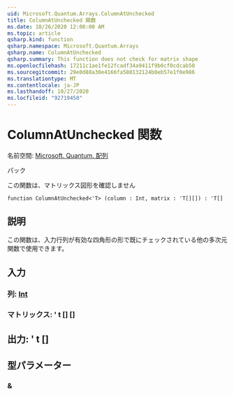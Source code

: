 ```yaml
---
uid: Microsoft.Quantum.Arrays.ColumnAtUnchecked
title: ColumnAtUnchecked 関数
ms.date: 10/26/2020 12:00:00 AM
ms.topic: article
qsharp.kind: function
qsharp.namespace: Microsoft.Quantum.Arrays
qsharp.name: ColumnAtUnchecked
qsharp.summary: This function does not check for matrix shape
ms.openlocfilehash: 17211c1ae1fe12fcadf34a9411f9b0cf0cdcab50
ms.sourcegitcommit: 29e0d88a30e4166fa580132124b0eb57e1f0e986
ms.translationtype: MT
ms.contentlocale: ja-JP
ms.lasthandoff: 10/27/2020
ms.locfileid: "92719450"
---
```

# <a name="columnatunchecked-function"></a>ColumnAtUnchecked 関数

名前空間: [Microsoft. Quantum. 配列](xref:Microsoft.Quantum.Arrays)

パック [](https://nuget.org/packages/)


この関数は、マトリックス図形を確認しません

```qsharp
function ColumnAtUnchecked<'T> (column : Int, matrix : 'T[][]) : 'T[]
```


## <a name="description"></a>説明

この関数は、入力行列が有効な四角形の形で既にチェックされている他の多次元関数で使用できます。

## <a name="input"></a>入力

### <a name="column--int"></a>列: [Int](xref:microsoft.quantum.lang-ref.int)




### <a name="matrix--t"></a>マトリックス: ' t [] []





## <a name="output--t"></a>出力: ' t []



## <a name="type-parameters"></a>型パラメーター

### <a name="t"></a>&

